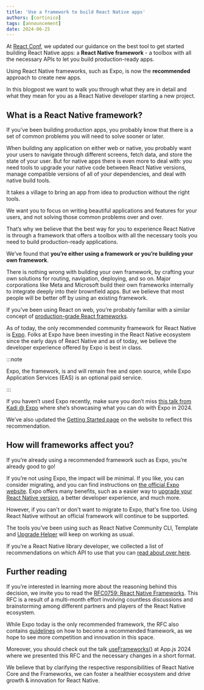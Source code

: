 ```yaml
---
title: 'Use a framework to build React Native apps'
authors: [cortinico]
tags: [announcement]
date: 2024-06-25
---
```


At [React Conf](https://www.youtube.com/live/0ckOUBiuxVY?si=pU4qP4eB5iWfY0IG&t=2320), we updated our guidance on the best tool to get started building React Native apps: a **React Native framework** - a toolbox with all the necessary APIs to let you build production-ready apps.

Using React Native frameworks, such as Expo, is now the **recommended** approach to create new apps.

In this blogpost we want to walk you through what they are in detail and what they mean for you as a React Native developer starting a new project.

<!-- truncate  -->

## What is a React Native framework?

If you’ve been building production apps, you probably know that there is a set of common problems you will need to solve sooner or later.

When building any application on either web or native, you probably want your users to navigate through different screens, fetch data, and store the state of your user. But for native apps there is even more to deal with: you need tools to upgrade your native code between React Native versions, manage compatible versions of all of your dependencies, and deal with native build tools.

It takes a village to bring an app from idea to production without the right tools.

We want you to focus on writing beautiful applications and features for your users, and not solving those common problems over and over.

That’s why we believe that the best way for you to experience React Native is through a framework that offers a toolbox with all the necessary tools you need to build production-ready applications.

We’ve found that **you’re either using a framework or you’re building your own framework**.

There is nothing wrong with building your own framework, by crafting your own solutions for routing, navigation, deploying, and so on. Major corporations like Meta and Microsoft build their own frameworks internally to integrate deeply into their brownfield apps. But we believe that most people will be better off by using an existing framework.

If you’ve been using React on web, you’re probably familiar with a similar concept of [production-grade React frameworks](https://react.dev/learn/start-a-new-react-project#production-grade-react-frameworks).

As of today, the only recommended community framework for React Native is [Expo](https://docs.expo.dev/). Folks at Expo have been investing in the React Native ecosystem since the early days of React Native and as of today, we believe the developer experience offered by Expo is best in class.

:::note

Expo, the framework, is and will remain free and open source, while Expo Application Services (EAS) is an optional paid service.

:::

<!--alex ignore he-she retext-equality-->

If you haven’t used Expo recently, make sure you don’t miss [this talk from Kadi @ Expo](https://www.youtube.com/live/0ckOUBiuxVY?si=N-WSfmAJSMfd6wDL&t=3888) where she’s showcasing what you can do with Expo in 2024.

We’ve also updated the [Getting Started page](https://reactnative.dev/docs/environment-setup) on the website to reflect this recommendation.

## How will frameworks affect you?

If you’re already using a recommended framework such as Expo, you’re already good to go!

If you’re not using Expo, the impact will be minimal. If you like, you can consider migrating, and you can find instructions on [the official Expo website](https://docs.expo.dev/bare/overview/). Expo offers many benefits, such as a easier way to [upgrade your React Native version](https://docs.expo.dev/workflow/upgrading-expo-sdk-walkthrough/), a better developer experience, and much more.

However, if you can't or don't want to migrate to Expo, that's fine too. Using React Native without an official framework will continue to be supported.

The tools you’ve been using such as React Native Community CLI, Template and [Upgrade Helper](https://react-native-community.github.io/upgrade-helper/) will keep on working as usual.

If you’re a React Native library developer, we collected a list of recommendations on which API to use that you can [read about over here](https://github.com/react-native-community/discussions-and-proposals/blob/main/proposals/0759-react-native-frameworks.md#what-do-we-recommend-to-react-native-library-developers).

## Further reading

If you’re interested in learning more about the reasoning behind this decision, we invite you to read the [RFC0759: React Native Frameworks](https://github.com/react-native-community/discussions-and-proposals/blob/main/proposals/0759-react-native-frameworks.md#what-do-we-recommend-to-react-native-library-developers). This RFC is a result of a multi-month effort involving countless discussions and brainstorming among different partners and players of the React Native ecosystem.

While Expo today is the only recommended framework, the RFC also contains [guidelines](https://github.com/react-native-community/discussions-and-proposals/blob/main/proposals/0759-react-native-frameworks.md#becoming-a-react-native-framework) on how to become a recommended framework, as we hope to see more competition and innovation in this space.

Moreover, you should check out the talk [useFrameworks()](https://www.youtube.com/watch?v=lifGTznLBcw) at App.js 2024 where we presented this RFC and the necessary changes in a short format.

We believe that by clarifying the respective responsibilities of React Native Core and the Frameworks, we can foster a healthier ecosystem and drive growth & innovation for React Native.
